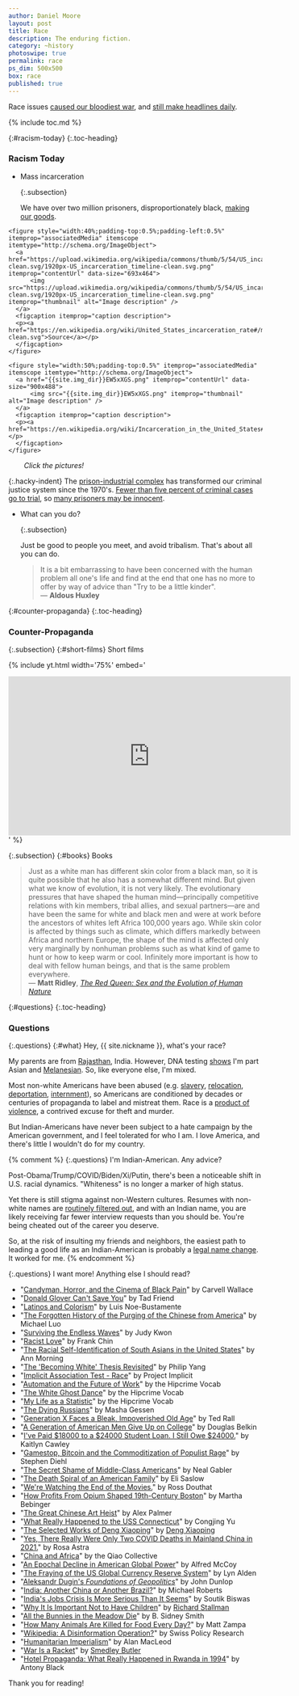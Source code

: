 ```yaml
---
author: Daniel Moore
layout: post
title: Race
description: The enduring fiction.
category: ~history
photoswipe: true
permalink: race
ps_dim: 500x500
box: race
published: true
---
```


Race issues [caused our bloodiest war](https://en.wikipedia.org/wiki/Origins_of_the_American_Civil_War), and [still make headlines daily](https://news.google.com/search?q=racism).

{% include toc.md %}

{:#racism-today}
{:.toc-heading}
### Racism Today

* <p>Mass incarceration</p>{:.subsection}

  We have over two million prisoners, disproportionately black, [making our goods](https://en.wikipedia.org/wiki/Penal_labor_in_the_United_States).

<div class="gallery my-gallery" data-pswp-uid="power-poc" itemscope itemtype="http://schema.org/ImageGallery">

    <figure style="width:40%;padding-top:0.5%;padding-left:0.5%" itemprop="associatedMedia" itemscope itemtype="http://schema.org/ImageObject">
      <a href="https://upload.wikimedia.org/wikipedia/commons/thumb/5/54/US_incarceration_timeline-clean.svg/1920px-US_incarceration_timeline-clean.svg.png" itemprop="contentUrl" data-size="693x464">
          <img src="https://upload.wikimedia.org/wikipedia/commons/thumb/5/54/US_incarceration_timeline-clean.svg/1920px-US_incarceration_timeline-clean.svg.png" itemprop="thumbnail" alt="Image description" />
      </a>
      <figcaption itemprop="caption description">
      <p><a href="https://en.wikipedia.org/wiki/United_States_incarceration_rate#/media/File:US_incarceration_timeline-clean.svg">Source</a></p>
      </figcaption>
    </figure>

    <figure style="width:50%;padding-top:0.5%" itemprop="associatedMedia" itemscope itemtype="http://schema.org/ImageObject">
      <a href="{{site.img_dir}}EW5xXGS.png" itemprop="contentUrl" data-size="900x488">
          <img src="{{site.img_dir}}EW5xXGS.png" itemprop="thumbnail" alt="Image description" />
      </a>
      <figcaption itemprop="caption description">
      <p><a href="https://en.wikipedia.org/wiki/Incarceration_in_the_United_States#/media/File:US_Prisoner_Demographics.svg">Source</a></p>
      </figcaption>
    </figure>

</div>

<i class="photoswipe-caption" style="padding-left:6.1%">Click the pictures!</i>

  {:.hacky-indent}
  The [prison-industrial complex](https://en.wikipedia.org/wiki/Prison%E2%80%93industrial_complex) has transformed our criminal justice system since the 1970's. [Fewer than five percent of criminal cases go to trial](http://web.archive.org/web/20181002152225/https://www.nybooks.com/articles/2014/11/20/why-innocent-people-plead-guilty/), so [many prisoners may be innocent](https://www.goodreads.com/notes/40848160-punishment-without-crime/71655209-daniel-moore).

* <p>What can you do?</p>{:.subsection}

  Just be good to people you meet, and avoid tribalism. That's about all you can do.

  > It is a bit embarrassing to have been concerned with the human problem all one's life and find at the end that one has no more to offer by way of advice than "Try to be a little kinder".
  <br> &mdash; **Aldous Huxley**

{:#counter-propaganda}
{:.toc-heading}
### Counter-Propaganda

{:.subsection}
{:#short-films}
Short films

{% include yt.html width='75%' embed='
<iframe width="560" height="315" src="https://www.youtube.com/embed/playlist?list=PL1X3qTzT40Vlv8m1NqHvT-Cx2ZlMGApo5" frameborder="0" gesture="media" allow="encrypted-media" allowfullscreen></iframe>
' %}

{:.subsection}
{:#books}
Books

> Just as a white man has different skin color from a black man, so it is quite possible that he also has a somewhat different mind. But given what we know of evolution, it is not very likely. The evolutionary pressures that have shaped the human mind—principally competitive relations with kin members, tribal allies, and sexual partners—are and have been the same for white and black men and were at work before the ancestors of whites left Africa 100,000 years ago. While skin color is affected by things such as climate, which differs markedly between Africa and northern Europe, the shape of the mind is affected only very marginally by nonhuman problems such as what kind of game to hunt or how to keep warm or cool. Infinitely more important is how to deal with fellow human beings, and that is the same problem everywhere.
<br> &mdash; **Matt Ridley**, [*The Red Queen: Sex and the Evolution of Human Nature*](https://www.goodreads.com/notes/18710681-the-red-queen/71655209-daniel-moore)

{:#questions}
{:.toc-heading}
### Questions

{:.questions}
{:#what}
Hey, {{ site.nickname }}, what's your race?

My parents are from [Rajasthan](https://en.wikipedia.org/wiki/Rajasthan), India. However, DNA testing [shows](http://ancstry.me/2wSTzVg) I'm part Asian and [Melanesian](https://en.wikipedia.org/wiki/Melanesians). So, like everyone else, I'm mixed.

Most non-white Americans have been abused (e.g. [slavery](https://en.wikipedia.org/wiki/Slavery_in_the_United_States), [relocation](https://en.wikipedia.org/wiki/Indian_removal), [deportation](https://en.wikipedia.org/wiki/Mexican_Repatriation), [internment](https://en.wikipedia.org/wiki/Internment_of_Japanese_Americans)), so&nbsp;Americans are conditioned by decades or centuries of propaganda to label and mistreat them. Race is a [product of violence](http://www.theatlantic.com/national/archive/2013/05/what-we-mean-when-we-say-race-is-a-social-construct/275872/), a contrived excuse for theft and murder.

But Indian-Americans have never been subject to a hate campaign by the American government, and I feel tolerated for who I am. I&nbsp;love America, and there's little I wouldn't do for my country.

{% comment %}
{:.questions}
I'm Indian-American. Any advice?

Post-Obama/Trump/COVID/Biden/Xi/Putin, there's been a noticeable shift in U.S. racial dynamics. "Whiteness" is no longer a marker of high status.

Yet there is still stigma against non-Western cultures. Resumes with non-white names are [routinely&nbsp;filtered out](https://www.nber.org/system/files/working_papers/w9873/w9873.pdf), and with an Indian name, you are likely receiving far fewer interview requests than you should be. You're being cheated out of the career you deserve.

So, at the risk of insulting my friends and neighbors, the easiest path to leading a good life as an Indian-American is probably a [legal name change](https://www.legalzoom.com/personal/marriage-and-divorce/name-change-overview.html). It worked for me.
{% endcomment %}

{:.questions}
I want more! Anything else I should read?

* "[Candyman, Horror, and the Cinema of Black Pain](https://12ft.io/proxy?q=https://www.theatlantic.com/magazine/archive/2021/10/candyman-horror-movie-black-pain/619825)" by Carvell Wallace
* "[Donald Glover Can't Save You](https://www.newyorker.com/magazine/2018/03/05/donald-glover-cant-save-you)" by Tad Friend
* "[Latinos and Colorism](https://www.pewresearch.org/hispanic/2021/11/04/majority-of-latinos-say-skin-color-impacts-opportunity-in-america-and-shapes-daily-life/)" by Luis Noe-Bustamente
* "[The Forgotten History of the Purging of the Chinese from America](https://www.newyorker.com/news/daily-comment/the-forgotten-history-of-the-purging-of-chinese-from-america)" by Michael Luo
* "[Surviving the Endless Waves](https://laist.com/news/race-in-la-surviving-the-endless-waves)" by Judy Kwon
* "[Racist Love](https://www.dartmouth.edu/~hist32/Hist33/chin%20Racist%20Love.pdf)" by Frank Chin
* "[The Racial Self-Identification of South Asians in the United States](https://as.nyu.edu/content/dam/nyu-as/faculty/documents/S.Asian.Race.ID.JEMS.January.2001.pdf)" by Ann Morning
* "[The 'Becoming White' Thesis Revisited](https://digitalcommons.kennesaw.edu/cgi/viewcontent.cgi?article=1096&context=jpps)" by Philip Yang
* "[Implicit Association Test - Race](https://implicit.harvard.edu/implicit/takeatest.html)" by Project Implicit
* "[Automation and the Future of Work](http://hipcrimevocab.com/2016/04/19/automation-and-the-future-of-work-black-lives-matter/#main)" by the Hipcrime Vocab
* "[The White Ghost Dance](http://hipcrimevocab.com/2016/09/08/the-dying-americans-2/#main)" by the Hipcrime Vocab
* "[My Life as a Statistic](http://hipcrimevocab.com/2019/01/30/my-life-as-a-statistic/)" by the Hipcrime Vocab
* "[The Dying Russians](https://www.nybooks.com/daily/2014/09/02/dying-russians/)" by Masha Gessen
* "[Generation X Faces a Bleak, Impoverished Old Age](https://rall.com/2019/10/21/generation-x-faces-a-bleak-impoverished-old-age)" by Ted Rall
* "[A Generation of American Men Give Up on College](https://www.wsj.com/articles/college-university-fall-higher-education-men-women-enrollment-admissions-back-to-school-11630948233)" by Douglas Belkin
* "[I've Paid $18000 to a $24000 Student Loan. I Still Owe $24000.](https://www.bustle.com/p/ive-paid-18000-to-a-24000-student-loan-i-still-owe-24000-9000788)" by Kaitlyn Cawley
* "[Gamestop, Bitcoin and the Commoditization of Populist Rage](https://www.stephendiehl.com/blog/gamestop.html)" by Stephen Diehl
* "[The Secret Shame of Middle-Class Americans](https://www.theatlantic.com/magazine/archive/2016/05/my-secret-shame/476415/)" by Neal Gabler
* "[The Death Spiral of an American Family](https://www.washingtonpost.com/nation/2022/03/20/intergenerational-wealth-middle-class-spiral)" by Eli Saslow
* "[We're Watching the End of the Movies.](https://www.nytimes.com/2022/03/25/opinion/oscars-movies-end.html?unlocked_article_code=AAAAAAAAAAAAAAAACEIPuomT1JKd6J17Vw1cRCfTTMQmqxCdw_PIxftm3iWka3DODmwfiOMNAo6B_EGKYrFobsEomjGcWt5MK_oiQvA0zvNaOwYlbTiUlaa-ucZPJTQp-8X0V3kq3pnJUPdn-jW2MjTkJqIlyebh-k_WYDP1C6Lf1Wkic11l8ZJhdF2p3SMY1-ySRL4Or9p92_clB5x8QjoSNmLd77SzVUIIaJjRZQrc6wI2R-hfRTnR-NaX4LoHew1XYknUGDI9uS1vrYMBZ65Eefr3PBUie8HhgLkOCmUOLIehB5E5R4a8hKzyaMqVsLSHSMnSq_x88II1&smid=url-share)" by Ross Douthat
* "[How Profits From Opium Shaped 19th-Century Boston](https://www.wbur.org/news/2017/07/31/opium-boston-history)" by Martha Bebinger
* "[The Great Chinese Art Heist](https://12ft.io/proxy?q=https://www.gq.com/story/the-great-chinese-art-heist)" by Alex Palmer
* "[What Really Happened to the USS Connecticut](https://metallicman.com/uss-connecticut-black-operations-submarine-south-china-sea-ram-mountain-what-really-happened/)" by Congjing Yu
* "[The Selected Works of Deng Xiaoping](https://dengxiaopingworks.wordpress.com/selected-works-vol-2-1975-1982/)" by [Deng Xiaoping](https://en.wikipedia.org/wiki/Deng_Xiaoping)
* "[Yes, There Really Were Only Two COVID Deaths in Mainland China in 2021.](https://www.liberationnews.org/yes-there-really-were-only-two-covid-deaths-in-mainland-china-in-2021-heres-how-they-did-it/)" by Rosa Astra
* "[China and Africa](https://www.qiaocollective.com/education/chinaandafricareadinglist)" by the Qiao Collective
* "[An Epochal Decline in American Global Power](https://www.commondreams.org/views/2022/01/18/epochal-decline-american-global-power)" by Alfred McCoy
* "[The Fraying of the US Global Currency Reserve System](https://www.lynalden.com/fraying-petrodollar-system/)" by Lyn Alden
* "[Aleksandr Dugin's *Foundations of Geopolitics*](https://web.archive.org/web/20160607175004/https://www2.gwu.edu/~ieresgwu/assets/docs/demokratizatsiya%20archive/GWASHU_DEMO_12_1/John%20Dunlop%20Aleksandr%20Dugin's%20Foundations%20of%20Geopolitics.pdf)" by John Dunlop
* "[India: Another China or Another Brazil?](https://thenextrecession.wordpress.com/2019/05/19/india-another-china-or-another-brazil/)" by Michael Roberts
* "[India's Jobs Crisis Is More Serious Than It Seems](https://www.bbc.com/news/world-asia-india-59870297)" by Soutik Biswas
* "[Why It Is Important Not to Have Children](https://stallman.org/articles/children.html)" by [Richard Stallman](https://en.wikipedia.org/wiki/Richard_Stallman)
* "[All the Bunnies in the Meadow Die](https://bsidneysmith.com/writings/essays/all-the-bunnies-in-the-meadow-die)" by B. Sidney Smith
* "[How Many Animals Are Killed for Food Every Day?](https://sentientmedia.org/how-many-animals-are-killed-for-food-every-day/)" by Matt Zampa
* "[Wikipedia: A Disinformation Operation?](https://swprs.org/wikipedia-disinformation-operation/#content)" by Swiss Policy Research
* "[Humanitarian Imperialism](https://fair.org/home/humanitarian-imperialism/)" by Alan MacLeod
* "[War Is a Racket](https://ratical.org/ratville/CAH/warisaracket.html)" by [Smedley Butler](https://en.wikipedia.org/wiki/Smedley_Butler)
* "[Hotel Propaganda: What Really Happened in Rwanda in 1994](https://www.globalresearch.ca/hotel-propaganda-what-really-happened-in-rwanda-in-1994/5403235)" by Antony Black

Thank you for reading!
